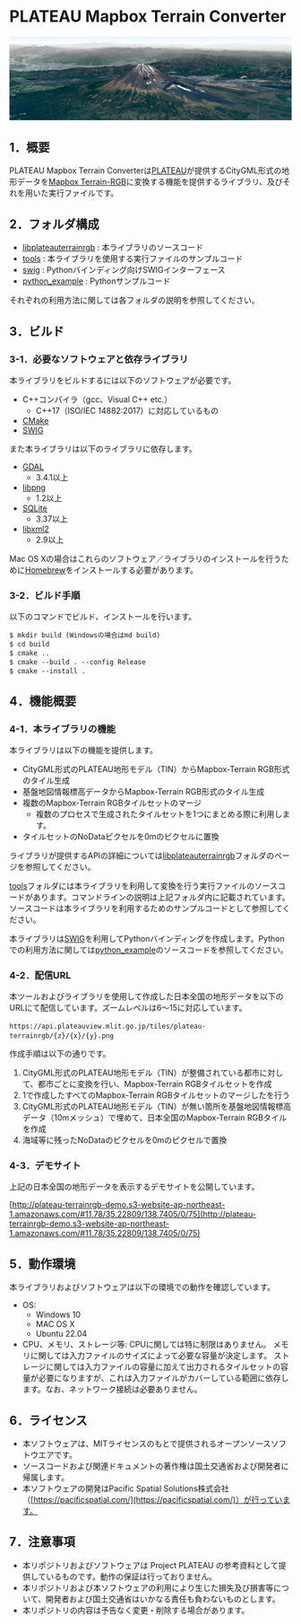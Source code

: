 
# PLATEAU Mapbox Terrain Converter

![banner](img/banner.png)

## 1．概要

PLATEAU Mapbox Terrain Converterは[PLATEAU](https://www.mlit.go.jp/plateau/)が提供するCityGML形式の地形データを[Mapbox Terrain-RGB](https://docs.mapbox.com/ja/data/tilesets/reference/mapbox-terrain-rgb-v1/)に変換する機能を提供するライブラリ、及びそれを用いた実行ファイルです。

## 2．フォルダ構成

- [libplateauterrainrgb](https://github.com/pacificspatial/plateau-mb-terrain-converter/tree/main/libplateauterrainrgb) : 本ライブラリのソースコード
- [tools](https://github.com/pacificspatial/plateau-mb-terrain-converter/tree/main/tools) : 本ライブラリを使用する実行ファイルのサンプルコード
- [swig](https://github.com/pacificspatial/plateau-mb-terrain-converter/tree/main/swig) : Pythonバインディング向けSWIGインターフェース
- [python_example](https://github.com/pacificspatial/plateau-mb-terrain-converter/tree/main/python_example) : Pythonサンプルコード

それぞれの利用方法に関しては各フォルダの説明を参照してください。

## 3．ビルド

### 3-1．必要なソフトウェアと依存ライブラリ

本ライブラリをビルドするには以下のソフトウェアが必要です。
- C++コンパイラ（gcc、Visual C++ etc.）
  - C++17（ISO/IEC 14882:2017）に対応しているもの
- [CMake](https://cmake.org/)
- [SWIG](https://www.swig.org/)

また本ライブラリは以下のライブラリに依存します。
- [GDAL](https://gdal.org/)
  - 3.4.1以上
- [libpng](http://www.libpng.org/pub/png/libpng.html)
  - 1.2以上
- [SQLite](https://www.sqlite.org/)
  - 3.37以上
- [libxml2](https://github.com/GNOME/libxml2)
  - 2.9以上

Mac OS Xの場合はこれらのソフトウェア／ライブラリのインストールを行うために[Homebrew](https://brew.sh/ja/)をインストールする必要があります。

### 3-2．ビルド手順

以下のコマンドでビルド、インストールを行います。

```
$ mkdir build (Windowsの場合はmd build)
$ cd build
$ cmake ..
$ cmake --build . --config Release
$ cmake --install .
```

## 4．機能概要

### 4-1．本ライブラリの機能

本ライブラリは以下の機能を提供します。

-  CityGML形式のPLATEAU地形モデル（TIN）からMapbox-Terrain RGB形式のタイル生成
- 基盤地図情報標高データからMapbox-Terrain RGB形式のタイル生成
- 複数のMapbox-Terrain RGBタイルセットのマージ
  - 複数のプロセスで生成されたタイルセットを1つにまとめる際に利用します。
- タイルセットのNoDataピクセルを0mのピクセルに置換

ライブラリが提供するAPIの詳細については[libplateauterrainrgb](https://github.com/pacificspatial/plateau-mb-terrain-converter/tree/main/libplateauterrainrgb)フォルダのページを参照してください。

[tools](https://github.com/pacificspatial/plateau-mb-terrain-converter/tree/main/tools)フォルダには本ライブラリを利用して変換を行う実行ファイルのソースコードがあります。コマンドラインの説明は上記フォルダ内に記載されています。ソースコードは本ライブラリを利用するためのサンプルコードとして参照してください。

本ライブラリは[SWIG](https://www.swig.org/)を利用してPythonバインディングを作成します。Pythonでの利用方法に関しては[python_example](https://github.com/pacificspatial/plateau-mb-terrain-converter/tree/main/python_example)のソースコードを参照してください。

### 4-2．配信URL

本ツールおよびライブラリを使用して作成した日本全国の地形データを以下のURLにて配信しています。ズームレベルは6～15に対応しています。

`https://api.plateauview.mlit.go.jp/tiles/plateau-terrainrgb/{z}/{x}/{y}.png`

作成手順は以下の通りです。

1. CityGML形式のPLATEAU地形モデル（TIN）が整備されている都市に対して、都市ごとに変換を行い、Mapbox-Terrain RGBタイルセットを作成
2. 1で作成したすべてのMapbox-Terrain RGBタイルセットのマージしたを行う
3. CityGML形式のPLATEAU地形モデル（TIN）が無い箇所を基盤地図情報標高データ（10mメッシュ）で埋めて、日本全国のMapbox-Terrain RGBタイルを作成
4. 海域等に残ったNoDataのピクセルを0mのピクセルで置換

### 4-3．デモサイト

上記の日本全国の地形データを表示するデモサイトを公開しています。

[http://plateau-terrainrgb-demo.s3-website-ap-northeast-1.amazonaws.com/#11.78/35.22809/138.7405/0/75](http://plateau-terrainrgb-demo.s3-website-ap-northeast-1.amazonaws.com/#11.78/35.22809/138.7405/0/75)

## 5．動作環境

本ライブラリおよびソフトウェアは以下の環境での動作を確認しています。
- OS:
  - Windows 10
  - MAC OS X
  - Ubuntu 22.04
- CPU、メモリ、ストレージ等:
  CPUに関しては特に制限はありません。
  メモリに関しては入力ファイルのサイズによって必要な容量が決定します。
  ストレージに関しては入力ファイルの容量に加えて出力されるタイルセットの容量が必要になりますが、これは入力ファイルがカバーしている範囲に依存します。なお、ネットワーク接続は必要ありません。

## 6．ライセンス

- 本ソフトウェアは、MITライセンスのもとで提供されるオープンソースソフトウエアです。
- ソースコードおよび関連ドキュメントの著作権は国土交通省および開発者に帰属します。
- 本ソフトウェアの開発はPacific Spatial Solutions株式会社（[https://pacificspatial.com/](https://pacificspatial.com/)）が行っています。

## 7．注意事項

- 本リポジトリおよびソフトウェアは Project PLATEAU の参考資料として提供しているものです。動作の保証は行っておりません。
- 本リポジトリおよび本ソフトウェアの利用により生じた損失及び損害等について、開発者および国土交通省はいかなる責任も負わないものとします。
- 本リポジトリの内容は予告なく変更・削除する場合があります。
